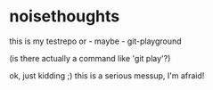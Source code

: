 # noisethoughts
this is my testrepo or - maybe - git-playground

(is there actually a command like 'git play'?) 

ok, just kidding ;)
this is a serious messup, I'm afraid!
